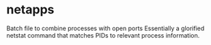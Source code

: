 # netapps
Batch file to combine processes with open ports
Essentially a glorified netstat command that matches PIDs to relevant process information.
